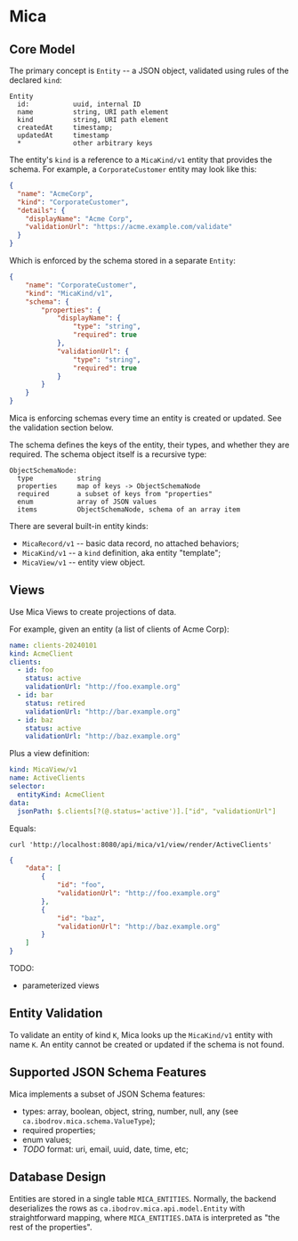 # Mica

## Core Model

The primary concept is `Entity` -- a JSON object, validated using rules of the
declared `kind`:

```text
Entity
  id:           uuid, internal ID
  name          string, URI path element
  kind          string, URI path element
  createdAt     timestamp;
  updatedAt     timestamp
  *             other arbitrary keys
```

The entity's `kind` is a reference to a `MicaKind/v1` entity that provides
the schema. For example, a `CorporateCustomer` entity may look like this:

```json
{
  "name": "AcmeCorp",
  "kind": "CorporateCustomer",
  "details": {
    "displayName": "Acme Corp",
    "validationUrl": "https://acme.example.com/validate"
  }
}
```

Which is enforced by the schema stored in a separate `Entity`:

```json
{
    "name": "CorporateCustomer",
    "kind": "MicaKind/v1",
    "schema": {
        "properties": {
            "displayName": {
                "type": "string",
                "required": true
            },
            "validationUrl": {
                "type": "string",
                "required": true
            }
        }
    }
}
```

Mica is enforcing schemas every time an entity is created or updated. See
the validation section below.

The schema defines the keys of the entity, their types, and whether they are
required. The schema object itself is a recursive type:

```text
ObjectSchemaNode:
  type           string
  properties     map of keys -> ObjectSchemaNode
  required       a subset of keys from "properties"
  enum           array of JSON values
  items          ObjectSchemaNode, schema of an array item
```

There are several built-in entity kinds:
- `MicaRecord/v1` -- basic data record, no attached behaviors;
- `MicaKind/v1` -- a `kind` definition, aka entity "template";
- `MicaView/v1` -- entity view object.

## Views

Use Mica Views to create projections of data.

For example, given an entity (a list of clients of Acme Corp):

```yaml
name: clients-20240101
kind: AcmeClient
clients:
  - id: foo
    status: active
    validationUrl: "http://foo.example.org"
  - id: bar
    status: retired
    validationUrl: "http://bar.example.org"
  - id: baz
    status: active
    validationUrl: "http://baz.example.org"
```

Plus a view definition:

```yaml
kind: MicaView/v1
name: ActiveClients
selector:
  entityKind: AcmeClient
data:
  jsonPath: $.clients[?(@.status='active')].["id", "validationUrl"]
```

Equals:

```
curl 'http://localhost:8080/api/mica/v1/view/render/ActiveClients'
```

```json
{
    "data": [
        {
            "id": "foo",
            "validationUrl": "http://foo.example.org"
        },
        {
            "id": "baz",
            "validationUrl": "http://baz.example.org"
        }
    ]
}
```

TODO:
- parameterized views

## Entity Validation

To validate an entity of kind `K`, Mica looks up the `MicaKind/v1` entity
with name `K`. An entity cannot be created or updated if the schema is not
found.

## Supported JSON Schema Features

Mica implements a subset of JSON Schema features:

- types: array, boolean, object, string, number, null, any (see `ca.ibodrov.mica.schema.ValueType`);
- required properties;
- enum values;
- _TODO_ format: uri, email, uuid, date, time, etc;

## Database Design

Entities are stored in a single table `MICA_ENTITIES`.
Normally, the backend deserializes the rows as
`ca.ibodrov.mica.api.model.Entity` with straightforward mapping, where
`MICA_ENTITIES.DATA` is interpreted as "the rest of the properties".

